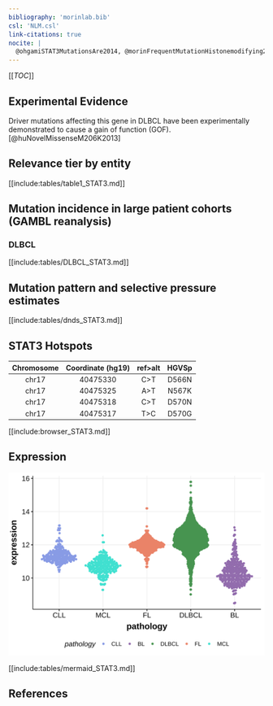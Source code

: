 ```yaml
---
bibliography: 'morinlab.bib'
csl: 'NLM.csl'
link-citations: true
nocite: |
  @ohgamiSTAT3MutationsAre2014, @morinFrequentMutationHistonemodifying2011, @lohrDiscoveryPrioritizationSomatic2012, @reddyGeneticFunctionalDrivers2017, 
---
```

[[_TOC_]]




## Experimental Evidence

Driver mutations affecting this gene in DLBCL have been experimentally demonstrated to cause a gain of function (GOF).[@huNovelMissenseM206K2013]

## Relevance tier by entity

[[include:tables/table1_STAT3.md]]

## Mutation incidence in large patient cohorts (GAMBL reanalysis)

### DLBCL
[[include:tables/DLBCL_STAT3.md]]

## Mutation pattern and selective pressure estimates

[[include:tables/dnds_STAT3.md]]

## STAT3 Hotspots

| Chromosome |Coordinate (hg19) | ref>alt | HGVSp | 
 | :---:| :---: | :--: | :---: |
| chr17 | 40475330 | C>T | D566N |
| chr17 | 40475325 | A>T | N567K |
| chr17 | 40475318 | C>T | D570N |
| chr17 | 40475317 | T>C | D570G |

[[include:browser_STAT3.md]]

## Expression
![](images/gene_expression/STAT3_by_pathology.svg)
<!-- ORIGIN: ohgamiSTAT3MutationsAre2014 -->
<!-- DLBCL: ohgamiSTAT3MutationsAre2014 -->

[[include:tables/mermaid_STAT3.md]]

## References


